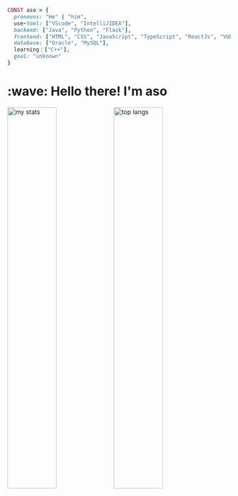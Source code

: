 ```ruby
CONST aso = {
  pronouns: "He" | "him",
  use-tool: ["VScode", "IntelliJIDEA"],
  backend: ["Java", "Python", "Flask"],
  frontend: ["HTML", "CSS", "JavaScript", "TypeScript", "ReactJs", "VUE", "NodeJS"],
  database: ["Oracle", "MySQL"],
  learning：["C++"],
  goal: "unknown"
}
```

<h1 align="left" id="macropower-title">:wave: Hello there! I'm aso</h1>
  <img alt="my stats" align="left" width="47%" src="https://github-readme-stats.vercel.app/api?username=aso-off&show_icons=true&theme=dracula"/>
  <img alt="top langs" align="left" width="47%" src="https://github-readme-stats.vercel.app/api/top-langs/?username=aso-off&layout=compact&theme=dracula"/>
